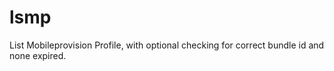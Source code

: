 lsmp
====

List Mobileprovision Profile, with optional checking for correct bundle id and none expired.